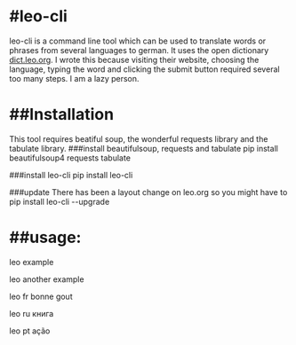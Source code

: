 #leo-cli
===================

leo-cli is a command line tool which can be used to translate words or phrases from several languages to german. It uses the open dictionary [dict.leo.org][]. I wrote this because visiting their website, choosing the language, typing the word and clicking the submit button required several too many steps. I am a lazy person.

[dict.leo.org]: http://dict.leo.org



##Installation
===================
This tool requires beatiful soup, the wonderful requests library and the tabulate library.
###install beautifulsoup, requests and tabulate
pip install beautifulsoup4 requests tabulate

###install leo-cli
pip install leo-cli

###update
There has been a layout change on leo.org so you might have to 
pip install leo-cli --upgrade

##usage:
===================
leo example

leo another example

leo fr bonne gout

leo ru книга

leo pt ação
